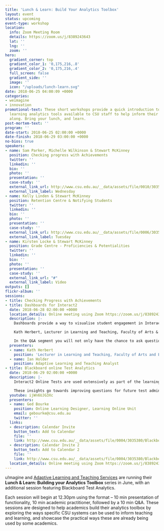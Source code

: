 ```yaml
---
title: 'Lunch & Learn: Build Your Analytics Toolbox'
layout: event
status: upcoming
event-type: workshop
location:
  info: Zoom Meeting Room
  details: https://zoom.us/j/8389243643
  lat: ''
  lng: ''
  zoom: ''
hero:
  gradient_corner: top
  gradient_color_1: '0,175,216,.8'
  gradient_color_2: '0,175,216,.4'
  full_screen: false
  gradient_side: ''
  image: ''
  icon: "/uploads/lunch-learn.svg"
date: 2018-06-25 04:00:09 +0000
categories:
- weimagine
- innovation
promotional-text: These short workshops provide a quick introduction to some of the
  learning analytics tools available to CSU staff to help inform their teaching. Come
  along. Bring your lunch, and learn.
post-mortem-text: ''
program: ''
date-start: 2018-06-25 02:00:00 +0000
date-finish: 2018-06-29 03:00:00 +0000
no-bios: true
speakers:
- name: Sam Parker, Michelle Wilkinson & Stewart McKinney
  position: Checking progress with Achievements
  twitter: ''
  linkedin: ''
  bio: ''
  photo: ''
  presentation: ''
  case-study: ''
  external_link_url: http://www.csu.edu.au/__data/assets/file/0010/3035368/Checking-progress-with-Interact2-Achievements-Lunch-and-Learn-Building-your-analytics-toolbox.ics
  external_link_label: Wednesday
- name: Kelly Linden & Stewart McKinney
  position: Retention Centre & Notifying Students
  twitter: ''
  linkedin: ''
  bio: ''
  photo: ''
  presentation: ''
  case-study: ''
  external_link_url: http://www.csu.edu.au/__data/assets/file/0006/3035337/Retention-Centre-and-notifying-students-Lunch-and-Learn-Building-your-analytics-toolbox.ics
  external_link_label: Tuesday
- name: Kirsten Locke & Stewart McKinney
  position: Grade Centre - Proficiencies & Potentialities
  twitter: ''
  linkedin: ''
  bio: ''
  photo: ''
  presentation: ''
  case-study: ''
  external_link_url: "#"
  external_link_label: Video
outputs: []
flickr-album: ''
sessions:
- title: Checking Progress with Achievements
- title: Dashboards for Interact2
  date: 2018-06-28 02:00:00 +0000
  location_details: Online meeting using Zoom https://zoom.us/j/8389243643
  description: |-
    Dashboards provide a way to visualise student engagement in Interact2 subject sites. Hear about the development of a dashboard for the Lecturers in Learning and Teaching, Faculty of Arts & Education, and how it can be used to determine how student engagement relates to the design of subject sites.

    Kath Herbert, Lecturer in Learning and Teaching, Faculty of Arts & Education, will describe how she uses the dashboard to talk to academics about i2 site engagement and i2 site design.

    In the Q&A segment you will not only have the chance to ask questions of Ian and Kath, but you can suggest your own visualisations or data you’d like to see to help examine and improve your teaching and your students’ learning.
  presenters:
  - name: Kath Herbert
    position: 'Lecturer in Learning and Teaching, Faculty of Arts and Education '
  - name: Ian Holder
    position: Adaptive Learning and Teaching Analyst
- title: Blackboard online Test Analytics
  date: 2018-06-29 02:00:00 +0000
  description: |-
    Interact2 Online Tests are used extensively as part of the learning design for many subjects to measure student knowledge and gauge progress. The effectiveness of online tests can be checked by using Item Analysis. Item Analysis provides statistics on overall individual performances and test performance. This data helps you recognise questions that might be poor discriminators of student performance.

    These insights go towards improving questions for future test administrations and can provide the basis for supplementary or developmental content.
  youtube: ijWn6UJG3Xc
  presenters:
  - name: Ged Bourke
    position: Online Learning Designer, Learning Online Unit
    email: gebourke@csu.edu.au
    twitter: ''
  links:
  - description: Calendar Invite
    button_text: Add to Calendar
    file: ''
    link: http://www.csu.edu.au/__data/assets/file/0004/3035380/Blackboard-Online-Test-Analytics-Lunch-and-Learn-Building-your-analytics-toolbox.ics
  - description: Calendar Invite 2
    button_text: Add to Calendar 2
    file: ''
    link: http://www.csu.edu.au/__data/assets/file/0004/3035380/Blackboard-Online-Test-Analytics-Lunch-and-Learn-Building-your-analytics-toolbox.ics
  location_details: Online meeting using Zoom https://zoom.us/j/8389243643
---
```


u!magine and [Adaptive Learning and Teaching Services](http://www.csu.edu.au/division/learning-and-teaching/home/analytics-and-evaluations) are running their **Lunch & Learn: Building your Analytics Toolbox** series in June, with an additional session featuring Blackboard Test Analytics.

Each session will begin at 12.30pm using the format – 10 min presentation of functionality, 10 min academic practitioner, followed by a 10 min Q&A. These sessions are designed to help academics build their analytics toolbox by exploring the ways specific CSU systems can be used to inform teaching and learning, and showcase the practical ways these are already being used by some academics.
